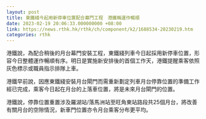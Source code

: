 ```yaml
---
layout: post
title: 東鐵綫今起用新停車位置配合幕門工程　港鐵稱運作暢順
date: 2023-02-19 20:06:33.000000000 +08:00
link: https://news.rthk.hk/rthk/ch/component/k2/1688534-20230219.htm
categories: rthk
---
```


港鐵說，為配合稍後的月台幕門安裝工程，東鐵綫列車今日起採用新停車位置，形容今日整體運作暢順有序。明日是實施新安排後的首個工作天，港鐵提醒乘客依照灰色標示或職員指示排隊上車。

港鐵早前說，因應東鐵綫安裝月台閘門而需重新劃定列車月台停靠位置的準備工作經已完成，乘客今日起在月台的上落車位置，將是未來月台閘門的位置。

港鐵說，停靠位置重置涉及羅湖站/落馬洲站至旺角東站路段共25個月台，將改善有關月台的空隙情況，新車門位置亦令月台乘客分布更平均。
